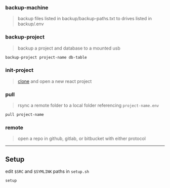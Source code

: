 ### backup-machine 
> backup files listed in backup/backup-paths.txt to drives listed in backup/.env

### backup-project 
> backup a project and database to a mounted usb
```bash 
backup-project project-name db-table
```

### init-project 
> [clone](https://github.com/crshmk/webpack-react) and open a new react project 

### pull 
> rsync a remote folder to a local folder referencing `project-name.env`
```bash
pull project-name
```

### remote 
> open a repo in github, gitlab, or bitbucket with either protocol 

---

## Setup 

edit `$SRC` and `$SYMLINK` paths in `setup.sh` 
```bash
setup
```

